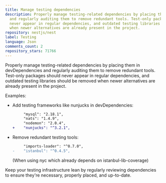 ```yaml
---
title: Manage testing dependencies
description: Properly manage testing-related dependencies by placing them in devDependencies
  and regularly auditing them to remove redundant tools. Test-only packages should
  never appear in regular dependencies, and outdated testing libraries should be removed
  when newer alternatives are already present in the project.
repository: nestjs/nest
label: Testing
language: Json
comments_count: 2
repository_stars: 71766
---
```


Properly manage testing-related dependencies by placing them in devDependencies and regularly auditing them to remove redundant tools. Test-only packages should never appear in regular dependencies, and outdated testing libraries should be removed when newer alternatives are already present in the project.

Examples:
- Add testing frameworks like nunjucks in devDependencies:
  ```diff
       "mysql": "2.18.1",
       "nats": "1.4.9",
       "nodemon": "2.0.4",
  +    "nunjucks": "^3.2.1",
  ```

- Remove redundant testing tools:
  ```diff
       "imports-loader": "^0.7.0",
  -    "istanbul": "^0.4.5",
  ```
  (When using nyc which already depends on istanbul-lib-coverage)

Keep your testing infrastructure lean by regularly reviewing dependencies to ensure they're necessary, properly placed, and up-to-date.